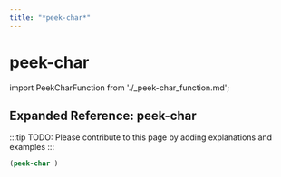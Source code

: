 ```yaml
---
title: "*peek-char*"
---
```


# peek-char

import PeekCharFunction from './_peek-char_function.md';

<PeekCharFunction />

## Expanded Reference: peek-char

:::tip
TODO: Please contribute to this page by adding explanations and examples
:::

```lisp
(peek-char )
```
